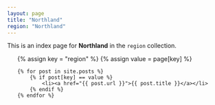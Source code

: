 ```yaml
---
layout: page
title: "Northland"
region: "Northland"
---
```

  
This is an index page for **Northland** in the `region` collection.

<ul>
    {% assign key = "region" %}
    {% assign value = page[key] %}

    {% for post in site.posts %}
        {% if post[key] == value %}
            <li><a href="{{ post.url }}">{{ post.title }}</a></li>
        {% endif %}
    {% endfor %}
</ul>
